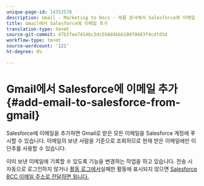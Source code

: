 ```yaml
---
unique-page-id: 14352578
description: Gmail - Marketing to Docs - 제품 문서에서 Salesforce에 이메일 추가
title: Gmail에서 Salesforce에 이메일 추가
translation-type: tm+mt
source-git-commit: 47b2fee7d146c3dc558d4bbb10070683f4cdfd3d
workflow-type: tm+mt
source-wordcount: '121'
ht-degree: 0%

---
```



# Gmail에서 Salesforce에 이메일 추가 {#add-email-to-salesforce-from-gmail}

Salesforce에 이메일을 추가하면 Gmail로 받은 모든 이메일을 Salesforce 계정에 푸시할 수 있습니다. 이메일의 보낸 사람을 기준으로 조회하므로 현재 받은 이메일에만 이 단추를 사용할 수 있습니다.

이미 보낸 이메일에 기록할 수 있도록 기능을 변경하는 작업을 하고 있습니다. 전송 시 자동으로 로그인하지 않거나 [활동 로그에서](http://toutapp.com/next#settings/crm/salesforce/activity)실패한 활동에 표시되지 않으면 [Salesforce BCC 이메일 주소로 전달하면 됩니다.](http://docs.marketo.com/x/soLS)
